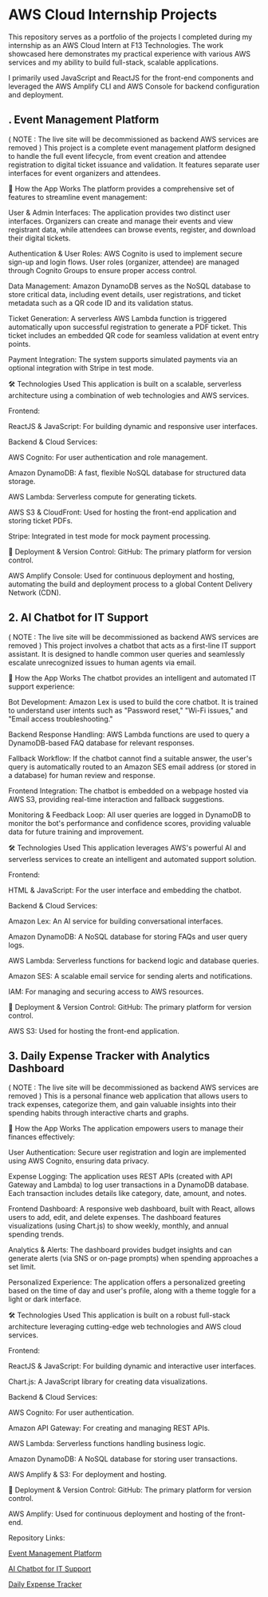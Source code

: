 # AWS Cloud Internship Projects

This repository serves as a portfolio of the projects I completed during my internship as an AWS Cloud Intern at F13 Technologies. The work showcased here demonstrates my practical experience with various AWS services and my ability to build full-stack, scalable applications.

I primarily used JavaScript and ReactJS for the front-end components and leveraged the AWS Amplify CLI and AWS Console for backend configuration and deployment.

## . Event Management Platform
( NOTE : The live site will be decommissioned as backend AWS services are removed )
This project is a complete event management platform designed to handle the full event lifecycle, from event creation and attendee registration to digital ticket issuance and validation. It features separate user interfaces for event organizers and attendees.

🚀 How the App Works
The platform provides a comprehensive set of features to streamline event management:

User & Admin Interfaces: The application provides two distinct user interfaces. Organizers can create and manage their events and view registrant data, while attendees can browse events, register, and download their digital tickets.

Authentication & User Roles: AWS Cognito is used to implement secure sign-up and login flows. User roles (organizer, attendee) are managed through Cognito Groups to ensure proper access control.

Data Management: Amazon DynamoDB serves as the NoSQL database to store critical data, including event details, user registrations, and ticket metadata such as a QR code ID and its validation status.

Ticket Generation: A serverless AWS Lambda function is triggered automatically upon successful registration to generate a PDF ticket. This ticket includes an embedded QR code for seamless validation at event entry points.

Payment Integration: The system supports simulated payments via an optional integration with Stripe in test mode.

🛠️ Technologies Used
This application is built on a scalable, serverless architecture using a combination of web technologies and AWS services.

Frontend:

ReactJS & JavaScript: For building dynamic and responsive user interfaces.

Backend & Cloud Services:

AWS Cognito: For user authentication and role management.

Amazon DynamoDB: A fast, flexible NoSQL database for structured data storage.

AWS Lambda: Serverless compute for generating tickets.

AWS S3 & CloudFront: Used for hosting the front-end application and storing ticket PDFs.

Stripe: Integrated in test mode for mock payment processing.

🔗 Deployment & Version Control:
GitHub: The primary platform for version control.

AWS Amplify Console: Used for continuous deployment and hosting, automating the build and deployment process to a global Content Delivery Network (CDN).

## 2. AI Chatbot for IT Support
( NOTE : The live site will be decommissioned as backend AWS services are removed )
This project involves a chatbot that acts as a first-line IT support assistant. It is designed to handle common user queries and seamlessly escalate unrecognized issues to human agents via email.

🚀 How the App Works
The chatbot provides an intelligent and automated IT support experience:

Bot Development: Amazon Lex is used to build the core chatbot. It is trained to understand user intents such as "Password reset," "Wi-Fi issues," and "Email access troubleshooting."

Backend Response Handling: AWS Lambda functions are used to query a DynamoDB-based FAQ database for relevant responses.

Fallback Workflow: If the chatbot cannot find a suitable answer, the user's query is automatically routed to an Amazon SES email address (or stored in a database) for human review and response.

Frontend Integration: The chatbot is embedded on a webpage hosted via AWS S3, providing real-time interaction and fallback suggestions.

Monitoring & Feedback Loop: All user queries are logged in DynamoDB to monitor the bot's performance and confidence scores, providing valuable data for future training and improvement.

🛠️ Technologies Used
This application leverages AWS's powerful AI and serverless services to create an intelligent and automated support solution.

Frontend:

HTML & JavaScript: For the user interface and embedding the chatbot.

Backend & Cloud Services:

Amazon Lex: An AI service for building conversational interfaces.

Amazon DynamoDB: A NoSQL database for storing FAQs and user query logs.

AWS Lambda: Serverless functions for backend logic and database queries.

Amazon SES: A scalable email service for sending alerts and notifications.

IAM: For managing and securing access to AWS resources.

🔗 Deployment & Version Control:
GitHub: The primary platform for version control.

AWS S3: Used for hosting the front-end application.

## 3. Daily Expense Tracker with Analytics Dashboard
( NOTE : The live site will be decommissioned as backend AWS services are removed )
This is a personal finance web application that allows users to track expenses, categorize them, and gain valuable insights into their spending habits through interactive charts and graphs.

🚀 How the App Works
The application empowers users to manage their finances effectively:

User Authentication: Secure user registration and login are implemented using AWS Cognito, ensuring data privacy.

Expense Logging: The application uses REST APIs (created with API Gateway and Lambda) to log user transactions in a DynamoDB database. Each transaction includes details like category, date, amount, and notes.

Frontend Dashboard: A responsive web dashboard, built with React, allows users to add, edit, and delete expenses. The dashboard features visualizations (using Chart.js) to show weekly, monthly, and annual spending trends.

Analytics & Alerts: The dashboard provides budget insights and can generate alerts (via SNS or on-page prompts) when spending approaches a set limit.

Personalized Experience: The application offers a personalized greeting based on the time of day and user's profile, along with a theme toggle for a light or dark interface.

🛠️ Technologies Used
This application is built on a robust full-stack architecture leveraging cutting-edge web technologies and AWS cloud services.

Frontend:

ReactJS & JavaScript: For building dynamic and interactive user interfaces.

Chart.js: A JavaScript library for creating data visualizations.

Backend & Cloud Services:

AWS Cognito: For user authentication.

Amazon API Gateway: For creating and managing REST APIs.

AWS Lambda: Serverless functions handling business logic.

Amazon DynamoDB: A NoSQL database for storing user transactions.

AWS Amplify & S3: For deployment and hosting.

🔗 Deployment & Version Control:
GitHub: The primary platform for version control.

AWS Amplify: Used for continuous deployment and hosting of the front-end.

Repository Links:

<a href="https://github.com/rishikesh737/EventSphereFrontEnd">Event Management Platform </a>

<a href="https://github.com/rishikesh737/IT-Support-Chatbot-AWS">AI Chatbot for IT Support </a>

<a href="https://github.com/rishikesh737/expense-tracker-fullstack">Daily Expense Tracker </a>
